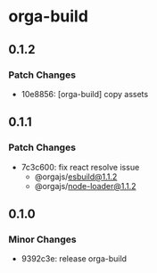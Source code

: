 # orga-build

## 0.1.2

### Patch Changes

- 10e8856: [orga-build] copy assets

## 0.1.1

### Patch Changes

- 7c3c600: fix react resolve issue
  - @orgajs/esbuild@1.1.2
  - @orgajs/node-loader@1.1.2

## 0.1.0

### Minor Changes

- 9392c3e: release orga-build
